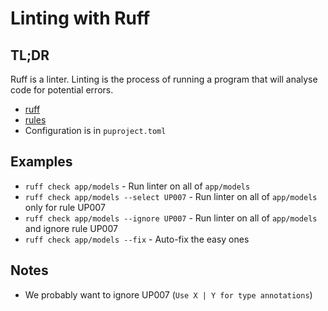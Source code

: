 # Linting with Ruff

## TL;DR

Ruff is a linter.  Linting is the process of running a program that will analyse code for potential errors.

- [ruff](https://github.com/astral-sh/ruff)
- [rules](https://beta.ruff.rs/docs/rules/)
- Configuration is in `puproject.toml`

## Examples

- `ruff check app/models` - Run linter on all of `app/models`
- `ruff check app/models --select UP007` - Run linter on all of `app/models` only for rule UP007
- `ruff check app/models --ignore UP007` - Run linter on all of `app/models` and ignore rule UP007
- `ruff check app/models --fix` - Auto-fix the easy ones

## Notes

- We probably want to ignore UP007 (`Use X | Y for type annotations`)